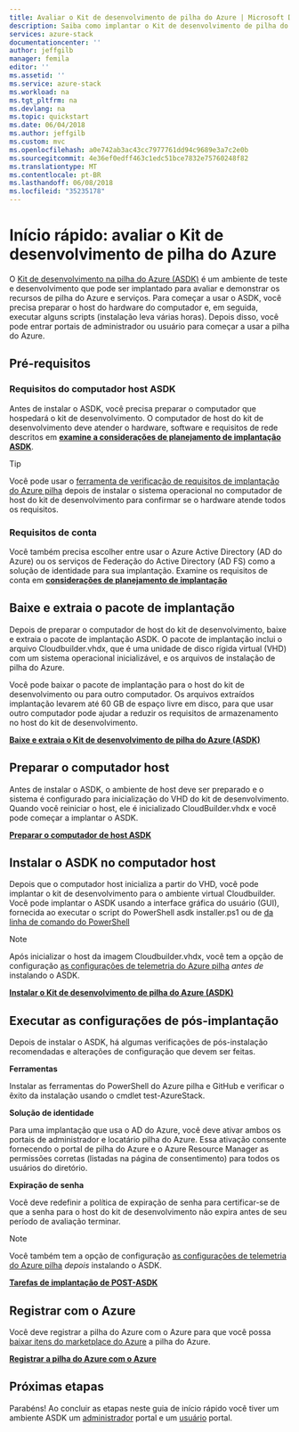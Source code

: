 ```yaml
---
title: Avaliar o Kit de desenvolvimento de pilha do Azure | Microsoft Docs
description: Saiba como implantar o Kit de desenvolvimento de pilha do Azure para fins de avaliação.
services: azure-stack
documentationcenter: ''
author: jeffgilb
manager: femila
editor: ''
ms.assetid: ''
ms.service: azure-stack
ms.workload: na
ms.tgt_pltfrm: na
ms.devlang: na
ms.topic: quickstart
ms.date: 06/04/2018
ms.author: jeffgilb
ms.custom: mvc
ms.openlocfilehash: a0e742ab3ac43cc7977761dd94c9689e3a7c2e0b
ms.sourcegitcommit: 4e36ef0edff463c1edc51bce7832e75760248f82
ms.translationtype: MT
ms.contentlocale: pt-BR
ms.lasthandoff: 06/08/2018
ms.locfileid: "35235178"
---
```

# <a name="quickstart-evaluate-the-azure-stack-development-kit"></a>Início rápido: avaliar o Kit de desenvolvimento de pilha do Azure

O [Kit de desenvolvimento na pilha do Azure (ASDK)](.\asdk\asdk-what-is.md) é um ambiente de teste e desenvolvimento que pode ser implantado para avaliar e demonstrar os recursos de pilha do Azure e serviços. Para começar a usar o ASDK, você precisa preparar o host do hardware do computador e, em seguida, executar alguns scripts (instalação leva várias horas). Depois disso, você pode entrar portais de administrador ou usuário para começar a usar a pilha do Azure.

## <a name="prerequisites"></a>Pré-requisitos

### <a name="asdk-host-computer-requirements"></a>Requisitos do computador host ASDK

Antes de instalar o ASDK, você precisa preparar o computador que hospedará o kit de desenvolvimento. O computador de host do kit de desenvolvimento deve atender o hardware, software e requisitos de rede descritos em  **[examine a considerações de planejamento de implantação ASDK](.\asdk\asdk-deploy-considerations.md)**.

> [!TIP]
> Você pode usar o [ferramenta de verificação de requisitos de implantação do Azure pilha](https://gallery.technet.microsoft.com/Deployment-Checker-for-50e0f51b) depois de instalar o sistema operacional no computador de host do kit de desenvolvimento para confirmar se o hardware atende todos os requisitos.

### <a name="account-requirements"></a>Requisitos de conta

Você também precisa escolher entre usar o Azure Active Directory (AD do Azure) ou os serviços de Federação do Active Directory (AD FS) como a solução de identidade para sua implantação. Examine os requisitos de conta em  **[considerações de planejamento de implantação](.\asdk\asdk-deploy-considerations.md#account-requirements)**

## <a name="download-and-extract-the-deployment-package"></a>Baixe e extraia o pacote de implantação

Depois de preparar o computador de host do kit de desenvolvimento, baixe e extraia o pacote de implantação ASDK. O pacote de implantação inclui o arquivo Cloudbuilder.vhdx, que é uma unidade de disco rígida virtual (VHD) com um sistema operacional inicializável, e os arquivos de instalação de pilha do Azure.

Você pode baixar o pacote de implantação para o host do kit de desenvolvimento ou para outro computador. Os arquivos extraídos implantação levarem até 60 GB de espaço livre em disco, para que usar outro computador pode ajudar a reduzir os requisitos de armazenamento no host do kit de desenvolvimento.

**[Baixe e extraia o Kit de desenvolvimento de pilha do Azure (ASDK)](.\asdk\asdk-download.md)**

## <a name="prepare-the-host-computer"></a>Preparar o computador host

Antes de instalar o ASDK, o ambiente de host deve ser preparado e o sistema é configurado para inicialização do VHD do kit de desenvolvimento. Quando você reiniciar o host, ele é inicializado CloudBuilder.vhdx e você pode começar a implantar o ASDK.

**[Preparar o computador de host ASDK](.\asdk\asdk-prepare-host.md)**

## <a name="install-the-asdk-on-the-host-computer"></a>Instalar o ASDK no computador host

Depois que o computador host inicializa a partir do VHD, você pode implantar o kit de desenvolvimento para o ambiente virtual Cloudbuilder. Você pode implantar o ASDK usando a interface gráfica do usuário (GUI), fornecida ao executar o script do PowerShell asdk installer.ps1 ou de [da linha de comando do PowerShell](.\asdk\asdk-deploy-powershell.md)

> [!NOTE]
> Após inicializar o host da imagem Cloudbuilder.vhdx, você tem a opção de configuração [as configurações de telemetria do Azure pilha](.\asdk\asdk-telemetry.md#set-telemetry-level-in-the-windows-registry) *antes de* instalando o ASDK.

**[Instalar o Kit de desenvolvimento de pilha do Azure (ASDK)](.\asdk\asdk-install.md)**

## <a name="perform-post-deployment-configurations"></a>Executar as configurações de pós-implantação

Depois de instalar o ASDK, há algumas verificações de pós-instalação recomendadas e alterações de configuração que devem ser feitas.

**Ferramentas**

Instalar as ferramentas do PowerShell do Azure pilha e GitHub e verificar o êxito da instalação usando o cmdlet test-AzureStack.

**Solução de identidade**

Para uma implantação que usa o AD do Azure, você deve ativar ambos os portais de administrador e locatário pilha do Azure. Essa ativação consente fornecendo o portal de pilha do Azure e o Azure Resource Manager as permissões corretas (listadas na página de consentimento) para todos os usuários do diretório.

**Expiração de senha**

Você deve redefinir a política de expiração de senha para certificar-se de que a senha para o host do kit de desenvolvimento não expira antes de seu período de avaliação terminar.

> [!NOTE]
> Você também tem a opção de configuração [as configurações de telemetria do Azure pilha](.\asdk\asdk-telemetry.md#enable-or-disable-telemetry-after-deployment) *depois* instalando o ASDK.

**[Tarefas de implantação de POST-ASDK](.\asdk\asdk-post-deploy.md)**

## <a name="register-with-azure"></a>Registrar com o Azure

Você deve registrar a pilha do Azure com o Azure para que você possa [baixar itens do marketplace do Azure](.\asdk\asdk-marketplace-item.md) a pilha do Azure.

**[Registrar a pilha do Azure com o Azure](.\asdk\asdk-register.md)**

## <a name="next-steps"></a>Próximas etapas

Parabéns! Ao concluir as etapas neste guia de início rápido você tiver um ambiente ASDK um [administrador](https://adminportal.local.azurestack.external) portal e um [usuário](https://portal.local.azurestack.external) portal.

